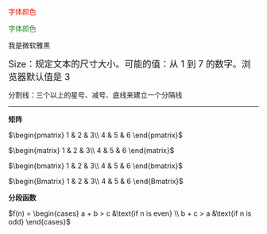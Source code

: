 <font color='#e3170d'>字体颜色</font>

<font color='#228B22'>字体颜色</font>

<font face='微软雅黑'>我是微软雅黑</font>

<font size=4>Size：规定文本的尺寸大小。可能的值：从 1 到 7 的数字。浏览器默认值是 3</font>



分割线：三个以上的星号、减号、底线来建立一个分隔线

---

**矩阵**

$\begin{pmatrix} 1 & 2 & 3\\ 4 & 5 & 6 \end{pmatrix}$



$\begin{matrix} 1 & 2 & 3\\ 4 & 5 & 6 \end{matrix}$



$\begin{bmatrix} 1 & 2 & 3\\ 4 & 5 & 6 \end{bmatrix}$



$\begin{Bmatrix} 1 & 2 & 3\\ 4 & 5 & 6 \end{Bmatrix}$





**分段函数**

$f(n) = \begin{cases} a + b > c &\text{if n is even} \\ b + c > a &\text{if n is odd} \end{cases}$

